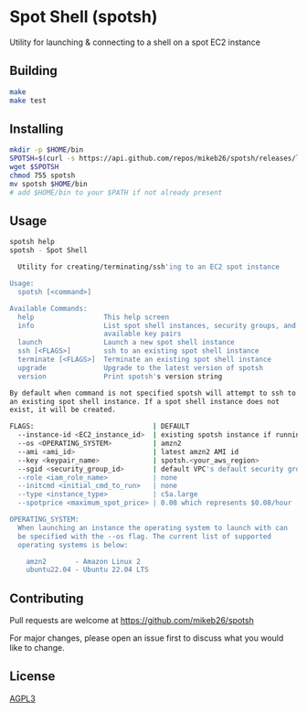 # Spot Shell (spotsh)
Utility for launching &amp; connecting to a shell on a spot EC2 instance

## Building

```bash
make
make test
```

## Installing

```bash
mkdir -p $HOME/bin
SPOTSH=$(curl -s https://api.github.com/repos/mikeb26/spotsh/releases/latest | grep browser_download_url | cut -f2,3 -d: | tr -d \")
wget $SPOTSH
chmod 755 spotsh
mv spotsh $HOME/bin
# add $HOME/bin to your $PATH if not already present
```

## Usage

```bash
spotsh help
spotsh - Spot Shell

  Utility for creating/terminating/ssh'ing to an EC2 spot instance

Usage:
  spotsh [<command>]

Available Commands:
  help                 This help screen
  info                 List spot shell instances, security groups, and
                       available key pairs
  launch               Launch a new spot shell instance
  ssh [<FLAGS>]        ssh to an existing spot shell instance
  terminate [<FLAGS>]  Terminate an existing spot shell instance
  upgrade              Upgrade to the latest version of spotsh
  version              Print spotsh's version string

By default when command is not specified spotsh will attempt to ssh to
an existing spot shell instance. If a spot shell instance does not
exist, it will be created.

FLAGS:                             | DEFAULT
  --instance-id <EC2_instance_id>  | existing spotsh instance if running
  --os <OPERATING_SYSTEM>          | amzn2
  --ami <ami_id>                   | latest amzn2 AMI id
  --key <keypair_name>             | spotsh.<your_aws_region>
  --sgid <security_group_id>       | default VPC's default security group
  --role <iam_role_name>           | none
  --initcmd <initial_cmd_to_run>   | none
  --type <instance_type>           | c5a.large
  --spotprice <maximum_spot_price> | 0.08 which represents $0.08/hour

OPERATING_SYSTEM:
  When launching an instance the operating system to launch with can
  be specified with the --os flag. The current list of supported
  operating systems is below:

    amzn2       - Amazon Linux 2
    ubuntu22.04 - Ubuntu 22.04 LTS
```

## Contributing
Pull requests are welcome at https://github.com/mikeb26/spotsh

For major changes, please open an issue first to discuss what you
would like to change.

## License
[AGPL3](https://www.gnu.org/licenses/agpl-3.0.en.html)
